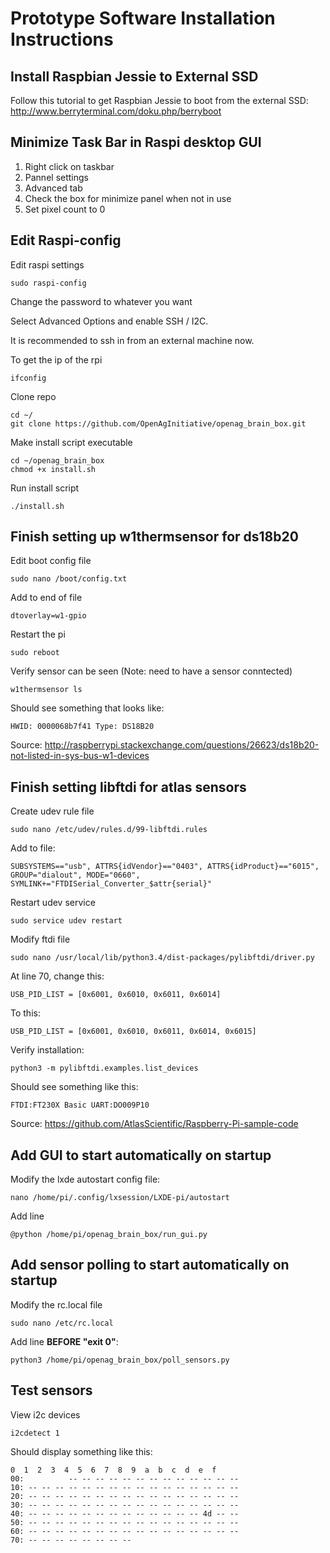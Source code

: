 # Prototype Software Installation Instructions

## Install Raspbian Jessie to External SSD
Follow this tutorial to get Raspbian Jessie to boot from the external SSD: http://www.berryterminal.com/doku.php/berryboot

## Minimize Task Bar in Raspi desktop GUI
1. Right click on taskbar
2. Pannel settings
3. Advanced tab
4. Check the box for minimize panel when not in use
5. Set pixel count to 0

## Edit Raspi-config
Edit raspi settings
```
sudo raspi-config
```
Change the password to whatever you want

Select Advanced Options and enable SSH / I2C.

It is recommended to ssh in from an external machine now.

To get the ip of the rpi
```
ifconfig
```

Clone repo
```
cd ~/
git clone https://github.com/OpenAgInitiative/openag_brain_box.git
```

Make install script executable
```
cd ~/openag_brain_box
chmod +x install.sh
```

Run install script
```
./install.sh
```

## Finish setting up w1thermsensor for ds18b20
Edit boot config file
```
sudo nano /boot/config.txt
```
Add to end of file
```
dtoverlay=w1-gpio
```
Restart the pi
```
sudo reboot
```
Verify sensor can be seen (Note: need to have a sensor conntected)
```
w1thermsensor ls
```
Should see something that looks like:
```
HWID: 0000068b7f41 Type: DS18B20
```

Source: http://raspberrypi.stackexchange.com/questions/26623/ds18b20-not-listed-in-sys-bus-w1-devices

## Finish setting libftdi for atlas sensors
Create udev rule file
```
sudo nano /etc/udev/rules.d/99-libftdi.rules
```
Add to file:
```
SUBSYSTEMS=="usb", ATTRS{idVendor}=="0403", ATTRS{idProduct}=="6015", GROUP="dialout", MODE="0660", SYMLINK+="FTDISerial_Converter_$attr{serial}"
```
Restart udev service
```
sudo service udev restart
```
Modify ftdi file
```
sudo nano /usr/local/lib/python3.4/dist-packages/pylibftdi/driver.py
```
At line 70, change this:
```
USB_PID_LIST = [0x6001, 0x6010, 0x6011, 0x6014]
```
To this:
```
USB_PID_LIST = [0x6001, 0x6010, 0x6011, 0x6014, 0x6015]  
```
Verify installation:
```
python3 -m pylibftdi.examples.list_devices
```
Should see something like this:
```
FTDI:FT230X Basic UART:DO009P10
```
Source: https://github.com/AtlasScientific/Raspberry-Pi-sample-code

## Add GUI to start automatically on startup
Modify the lxde autostart config file:
```
nano /home/pi/.config/lxsession/LXDE-pi/autostart
```

Add line
```
@python /home/pi/openag_brain_box/run_gui.py
```

## Add sensor polling to start automatically on startup
Modify the rc.local file
```
sudo nano /etc/rc.local
```
Add line **BEFORE "exit 0"**:
```
python3 /home/pi/openag_brain_box/poll_sensors.py
```

## Test sensors
View i2c devices
```
i2cdetect 1
```
Should display something like this:
```
0  1  2  3  4  5  6  7  8  9  a  b  c  d  e  f
00:          -- -- -- -- -- -- -- -- -- -- -- -- --
10: -- -- -- -- -- -- -- -- -- -- -- -- -- -- -- --
20: -- -- -- -- -- -- -- -- -- -- -- -- -- -- -- --
30: -- -- -- -- -- -- -- -- -- -- -- -- -- -- -- --
40: -- -- -- -- -- -- -- -- -- -- -- -- -- 4d -- --
50: -- -- -- -- -- -- -- -- -- -- -- -- -- -- -- --
60: -- -- -- -- -- -- -- -- -- -- -- -- -- -- -- --
70: -- -- -- -- -- -- -- --
```
